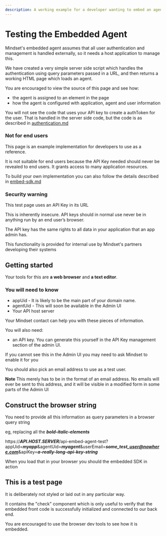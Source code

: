 ```yaml
---
description: A working example for a developer wanting to embed an agent in another web
---
```


# Testing the Embedded Agent



Mindset's embedded agent assumes that all user authentication and management is handled externally, so it needs a host application to manage this.

We have created a very simple server side script which handles the authentication using query parameters passed in a URL, and then returns a working HTML page which loads an agent.

You are encouraged to view the source of this page and see how:

* the agent is assigned to an element in the page
* how the agent is configured with application, agent and user information

You will not see the code that uses your API key to create a authToken for the user. That is handled in the server side code, but the code is as described in [authentication.md](authentication.md "mention")

### Not for end users

This page is an example implementation for developers to use as a reference.

It is not suitable for end users because the API Key needed should never be revealed to end users. It grants access to many application resources.

To build your own implementation you can also follow the details described in [embed-sdk.md](embed-sdk.md "mention")

### Security warning

This test page uses an API Key in its URL

This is inherently insecure. API keys should in normal use never be in anything run by an end user’s browser.

The API key has the same rights to all data in your application that an app admin has.&#x20;

This functionality is provided for internal use by Mindset's partners developing their systems

## Getting started

Your tools for this are **a web browser** and **a text editor**.

### You will need to know

* appUid - It is likely to be the main part of your domain name.
* agentUid - This will soon be available in the Admin UI
* Your API host server

Your Mindset contact can help you with these pieces of information.

You will also need:

* an API key. You can generate this yourself in the API Key management section of the admin UI.

If you cannot see this in the Admin UI you may need to ask Mindset to enable it for you

You should also pick an email address to use as a test user.

**Note** This merely has to be in the format of an email address. No emails will ever be sent to this address, and it will be visible in a modified form in some parts of the Admin UI

## Construct the browser string

You need to provide all this information as query parameters in a browser query string

eg, replacing all the _**bold-italic-elements**_

https://_**API.HOST.SERVER**_/api-embed-agent-test?appUid=_**myapp**_\&agentUid=_**myagent**_\&userEmail=_**some\_test\_user@nowhere.com**_\&apiKey=_**a-really-long-api-key-string**_



When you load that in your browser you should the embedded SDK in action

## This is a test page

It is deliberately not styled or laid out in any particular way.

It contains the "check" component which is only useful to verify that the embedded front code is successfully initialized and connected to our back end.

You are encouraged to use the browser dev tools to see how it is embedded.

